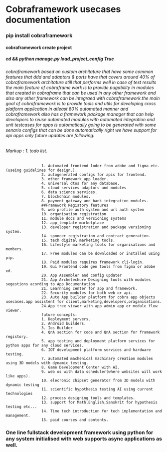 # Cobraframework usecases documentation 

### pip install cobraframework
#### cobraframework create project <projectname>
##### cd <projectname> && python manage.py load_project_config True
###### cobraframework based on custom architature that have some common features that ddd and adaptors & ports have that covers around 40% of cobraframework architature still that performs well in case of test results the main feature of cobraframe work is to provide pugability in modules that created in cobraframe that can be used in any other framework and also any other framework can be integraed with cobraframework.the main goal of cobraframework is to provide tools and utils for developing cross platform application in atleast 80% automated manner and cobraframework also has a framework package manager that can help developers to reuse automated modules with automated integration and unit testcases for apps is automatically going to be generated with some senario configs that can be done automatically right we have support for api apps only future updates are following:
###### Markup : 1. todo list.
                    1. Automated frontend loder from adobe and figma etc.(useing guidelines for design.).
                    2. autogenerated configs for apis for frontend.
                    3. other framework app loader.
                    4. universal dtos for any database.
                    5. cloud services adaptors and modules 
                    6. data science services.
                    7. blockchain modules.
                    8. payment gateway and bank integration modules.
                    ##Framework Registory features
                    9. web profile auth system and url auth system
                    10. organisation registration
                    11. module docs and versioning systems
                    12. app_template marketplace 
                    13. developer registration and package versioning system.
                    14. sponcer registration and contract generation.
                    15. tech digital marketing tools.
                    16. Lifestyle marketing tools for organisations and members.
                    17. Free modules can be downloaded or installed using pip.
                    18. Paid modules requires framework cli-login.
                    19. Gui Frontend code gen tools from figma or adobe xd.
                    20. App Assembler and config updater
                    21. App Archetechure Designing tools with modules segestions acording to App Documentation
                    21. Learnning center for app and framework.
                    22. Security modules for both web or api.
                    23. Auto App builder platform for cobra app objects usecases.app assistent for client,marketing,developers,oraganisations.
                    24.App tree viewer with app admin app or module flow viewer.
                    future concepts:
                    1. Deployment servers.
                    2. Android builders.
                    3. Ios Builder
                    4. QnA section for code and QnA section for framework registory.
                    5. app testing and deployment platform services for python apps for any cloud services.
                    6. IOT development platform services and hardware testing.
                    7. automated machenical machinary creation modules using 3D models with dynamic testing.
                    8. Game Development Center with AI.
                    9. web os with data scheduler(where websites will work like apps).
                    10. elecronic chipset generator from 3D models with dynamic testing
                    11. scientific hypothesis testing AI using current technologies
                    12. process designing tools and templates.
                    13. support for Math,English,Sanskrit for hypothesis testing etc...
                    14. Time tech introduction for tech implementation and management.
                    15. paid courses and contents. 
                    

### One line fullstack development framework using python for any system initialised with web supports async applications as well.